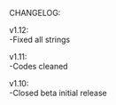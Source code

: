 CHANGELOG:  
  
v1.12:  
-Fixed all strings  
  
v1.11:  
 -Codes cleaned  
  
v1.10:  
 -Closed beta initial release
